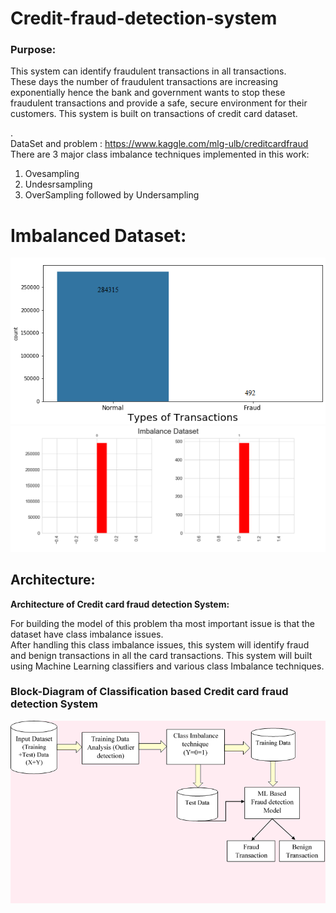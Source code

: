 # Credit-fraud-detection-system

<h3>Purpose: </h3>

This system can identify fraudulent transactions in all transactions.
<br/>
These days the number of fraudulent transactions are increasing exponentially hence the bank and government wants to stop these fraudulent transactions and provide a safe, secure environment for their customers. 
This system is built on transactions of credit card dataset. 


. 
<br/>
DataSet and problem : https://www.kaggle.com/mlg-ulb/creditcardfraud
There are 3 major class imbalance techniques implemented in this work:
1. Ovesampling
2. Undesrsampling
3. OverSampling followed by Undersampling
 
# Imbalanced Dataset:
![Dataset](https://github.com/Abhisooraj/Credit-fraud-detection-system/blob/master/Images/Dataset.png)
![Dataset_seperate](https://github.com/Abhisooraj/Credit-fraud-detection-system/blob/master/Images/Dataset_seperate.png)

## Architecture:
<b>
Architecture of Credit card fraud detection System: </b>


For building the model of this problem tha most important issue is that the dataset have class imbalance issues. 
<br/> After handling this class imbalance issues, this system will identify fraud and benign transactions in all the card transactions. 
This system will built using Machine Learning classifiers and various class Imbalance techniques.

<h3> Block-Diagram of Classification based Credit card fraud detection System </h4>

![architecture_image](https://github.com/Abhisooraj/Credit-fraud-detection-system/blob/master/Images/Architecture.png)
